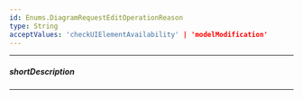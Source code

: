 ```yaml
---
id: Enums.DiagramRequestEditOperationReason
type: String
acceptValues: 'checkUIElementAvailability' | 'modelModification'
---
```

---
##### shortDescription
<!-- Description goes here -->

---
<!-- Description goes here -->